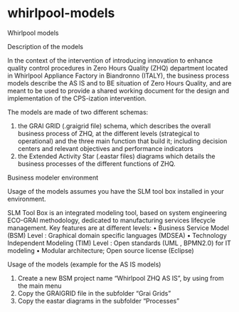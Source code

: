 # whirlpool-models
Whirlpool models

Description of the models

In the context of the intervention of introducing innovation to enhance quality control procedures in Zero Hours Quality (ZHQ) department located in Whirlpool Appliance Factory in Biandronno (ITALY), the business process models describe the AS IS and to BE situation of Zero Hours Quality, and are meant to be used to provide a shared working document for the design and implementation of the CPS-ization intervention.

The models are made of two different schemas:
1)	the GRAI GRID (.graigrid file) schema, which describes the overall business process of ZHQ, at the different levels (strategical to operational) and the three main function that build it; including decision centers and relevant objectives and performance indicators
2)	the  Extended Activity Star (.eastar files) diagrams which details the business processes of the different functions of ZHQ.

Business modeler environment

Usage of the models assumes you have the SLM tool box installed in your environment.

SLM Tool Box is an  integrated modeling tool, based on system engineering ECO-GRAI methodology, dedicated to manufacturing services lifecycle management.
Key features are at different levels:
• Business Service Model (BSM) Level : Graphical domain specific languages (MDSEA)
• Technology Independent Modeling (TIM) Level : Open standards (UML , BPMN2.0) for IT modeling
• Modular architecture; Open source license (Eclipse)

Usage of the models (example for the AS IS models)
1.	Create a new BSM project name  “Whirlpool ZHQ AS IS”, by using <New> from the main menu 
2.	Copy the GRAIGRID file in the subfolder “Grai Grids”
3.	Copy the eastar diagrams in the subfolder “Processes”
